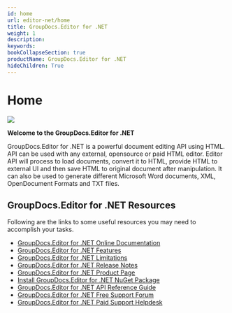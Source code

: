 ```yaml
---
id: home
url: editor-net/home
title: GroupDocs.Editor for .NET
weight: 1
description: 
keywords: 
bookCollapseSection: true
productName: GroupDocs.Editor for .NET
hideChildren: True
---
```


#  Home 


![](/editor-net/_index/67338256)

**Welcome to the GroupDocs.Editor for .NET**

GroupDocs.Editor for .NET is a powerful document editing API using HTML. API can be used with any external, opensource or paid HTML editor. Editor API will process to load documents, convert it to HTML, provide HTML to external UI and then save HTML to original document after manipulation. It can also be used to generate different Microsoft Word documents, XML, OpenDocument Formats and TXT files.

## GroupDocs.Editor for .NET Resources

Following are the links to some useful resources you may need to accomplish your tasks.

*   [GroupDocs.Editor for .NET Online Documentation](https://docs.groupdocs.com/display/editornet/)
*   [GroupDocs.Editor for .NET Features](https://docs.groupdocs.com/display/editornet/Features+Overview)
*   [GroupDocs.Editor for .NET Limitations](https://docs.groupdocs.com/display/editornet/Evaluation+Limitations+and+Licensing+of+GroupDocs.Editor)
*   [GroupDocs.Editor for .NET Release Notes](https://docs.groupdocs.com/display/editornet/Release+Notes)
*   [GroupDocs.Editor for .NET Product Page](https://products.groupdocs.com/editor/net)
*   [Install GroupDocs.Editor for .NET NuGet Package](https://www.nuget.org/packages/GroupDocs.Editor/)
*   [GroupDocs.Editor for .NET API Reference Guide](https://apireference.groupdocs.com/net/editor)
*   [GroupDocs.Editor for .NET Free Support Forum](https://forum.groupdocs.com/c/editor)
*   [GroupDocs.Editor for .NET Paid Support Helpdesk](https://helpdesk.groupdocs.com/)

